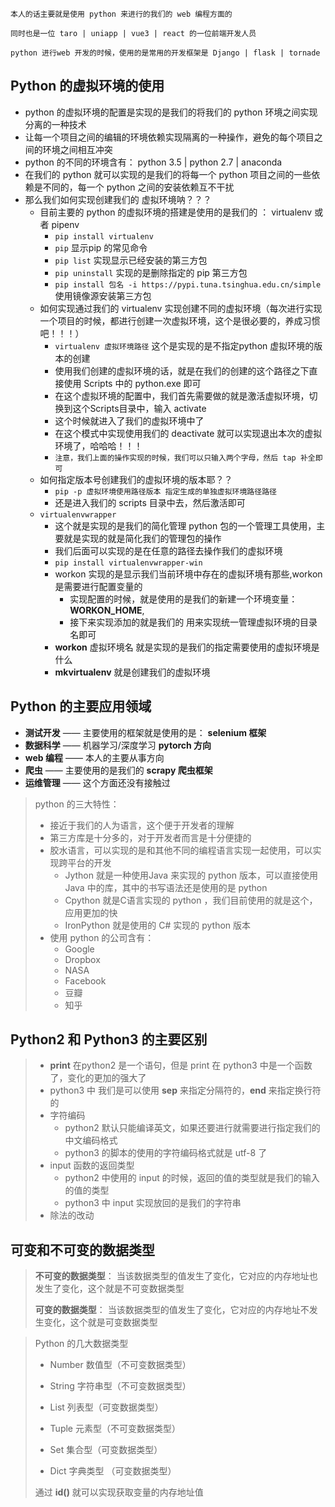 `本人的话主要就是使用 python 来进行的我们的 web 编程方面的`

`同时也是一位 taro | uniapp | vue3 | react 的一位前端开发人员`

`python 进行web 开发的时候，使用的是常用的开发框架是 Django | flask | tornade`



## Python 的虚拟环境的使用

* python 的虚拟环境的配置是实现的是我们的将我们的 python 环境之间实现分离的一种技术
* 让每一个项目之间的编辑的环境依赖实现隔离的一种操作，避免的每个项目之间的环境之间相互冲突
* python 的不同的环境含有： python 3.5 | python 2.7 | anaconda
* 在我们的 python 就可以实现的是我们的将每一个 python 项目之间的一些依赖是不同的，每一个 python 之间的安装依赖互不干扰
* 那么我们如何实现创建我们的 虚拟环境呐？？？
  * 目前主要的 python  的虚拟环境的搭建是使用的是我们的 ： virtualenv 或者 pipenv
    * `pip install virtualenv`
    * `pip` 显示pip 的常见命令
    * `pip list` 实现显示已经安装的第三方包
    * `pip uninstall` 实现的是删除指定的 pip 第三方包
    * `pip install 包名 -i https://pypi.tuna.tsinghua.edu.cn/simple` 使用镜像源安装第三方包
  * 如何实现通过我们的 virtualenv 实现创建不同的虚拟环境（每次进行实现一个项目的时候，都进行创建一次虚拟环境，这个是很必要的，养成习惯吧！！！）
    * `virtualenv 虚拟环境路径`  这个是实现的是不指定python 虚拟环境的版本的创建 
    * 使用我们创建的虚拟环境的话，就是在我们的创建的这个路径之下直接使用 Scripts 中的 python.exe 即可
    * 在这个虚拟环境的配置中，我们首先需要做的就是激活虚拟环境，切换到这个Scripts目录中，输入 activate
    * 这个时候就进入了我们的虚拟环境中了
    * 在这个模式中实现使用我们的 deactivate 就可以实现退出本次的虚拟环境了，哈哈哈！！！
    * `注意，我们上面的操作实现的时候，我们可以只输入两个字母，然后 tap 补全即可`
  * 如何指定版本号创建我们的虚拟环境的版本耶？？
    * `pip -p 虚拟环境使用路径版本 指定生成的单独虚拟环境路径路径`
    * 还是进入我们的 scripts 目录中去，然后激活即可
  * `virtualenvwrapper`
    * 这个就是实现的是我们的简化管理 python 包的一个管理工具使用，主要就是实现的就是简化我们的管理包的操作
    * 我们后面可以实现的是在任意的路径去操作我们的虚拟环境
    * `pip install virtualenvwrapper-win`
    * workon 实现的是显示我们当前环境中存在的虚拟环境有那些,workon 是需要进行配置变量的
      * 实现配置的时候，就是使用的是我们的新建一个环境变量： **WORKON_HOME**,
      * 接下来实现添加的就是我们的 用来实现统一管理虚拟环境的目录名即可
    * **workon** 虚拟环境名  就是实现的是我们的指定需要使用的虚拟环境是什么
    * **mkvirtualenv** 就是创建我们的虚拟环境



## Python 的主要应用领域

* **测试开发** —— 主要使用的框架就是使用的是： **selenium 框架**
* **数据科学** —— 机器学习/深度学习 **pytorch 方向**
* **web 编程** —— 本人的主要从事方向
* **爬虫** —— 主要使用的是我们的 **scrapy 爬虫框架**
* **运维管理** —— 这个方面还没有接触过

> python 的三大特性：
>
> * 接近于我们的人为语言，这个便于开发者的理解
> * 第三方库是十分多的，对于开发者而言是十分便捷的
> * 胶水语言，可以实现的是和其他不同的编程语言实现一起使用，可以实现跨平台的开发
>   * Jython 就是一种使用Java 来实现的 python 版本，可以直接使用 Java 中的库，其中的书写语法还是使用的是 python
>   * Cpython 就是C语言实现的 python ，我们目前使用的就是这个，应用更加的快
>   * IronPython 就是使用的 C# 实现的 python 版本
> * 使用 python  的公司含有：
>   * Google 
>   * Dropbox
>   * NASA
>   * Facebook
>   * 豆瓣
>   * 知乎



## Python2 和 Python3 的主要区别

> *  **print** 在python2 是一个语句，但是 print 在 python3 中是一个函数了，变化的更加的强大了
>   * python3 中 我们是可以使用 **sep** 来指定分隔符的，**end** 来指定换行符的
> * 字符编码
>   * python2 默认只能编译英文，如果还要进行就需要进行指定我们的中文编码格式
>   * python3 的脚本的使用的字符编码格式就是 utf-8 了
> * input 函数的返回类型
>   * python2 中使用的 input 的时候，返回的值的类型就是我们的输入的值的类型
>   * python3 中 input 实现放回的是我们的字符串 
> * 除法的改动



## 可变和不可变的数据类型

> **不可变的数据类型**： 当该数据类型的值发生了变化，它对应的内存地址也发生了变化，这个就是不可变数据类型
>
> **可变的数据类型**： 当该数据类型的值发生了变化，它对应的内存地址不发生变化，这个就是可变数据类型

> Python 的几大数据类型
>
> * Number 数值型（不可变数据类型）
>
> * String 字符串型（不可变数据类型）
>
> * List 列表型（可变数据类型）
>
> * Tuple 元素型（不可变数据类型）
>
> * Set 集合型（可变数据类型）
>
> * Dict 字典类型 （可变数据类型）
>
> 通过 **id()** 就可以实现获取变量的内存地址值

